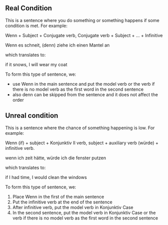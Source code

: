## Real Condition
This is a sentence where you do something or something happens if some condition is met. For example:

Wenn + Subject + Conjugate verb, Conjugate verb + Subject + ... + Infinitive

Wenn es schneit, (denn) ziehe ich einen Mantel an

which translates to:

if it snows, I will wear my coat

To form this type of sentence, we:

- use Wenn in the main sentence and put the model verb or the verb if there is no model verb as the first word in the second sentence
- also denn can be skipped from the sentence and it does not affect the order

## Unreal condition
This is a sentence where the chance of something happening is low. For example:

Wenn (if) + subject + Konjunktiv II verb, subject + auxiliary verb (würde) + infinitive verb.


wenn ich zeit hätte, würde ich die fenster putzen

which translates to:

if I had time, I would clean the windows

To form this type of sentence, we:

1. Place Wenn in the first of the main sentence  
2. Put the infinitive verb at the end of the sentence
3. After infinitive verb, put the model verb in Konjunktiv Case 
4. In the second sentence, put the model verb in Konjunktiv Case or the verb if there is no model verb as the first word in the second sentence
